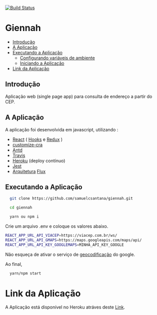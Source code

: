 [![Build Status](https://travis-ci.com/samuelcsantana/giennah.svg?branch=master)](https://travis-ci.com/samuelcsantana/giennah)
# Giennah

- [Introdução](#st1)
- [A Aplicação](#st2)
- [Executando a Aplicação](#st3)
  - [Configurando variáveis de ambiente](#st4)
  - [Iniciando a Aplicação](#st5)
- [Link da Aplicação](#st6)

<div id='st1' />

## Introdução

Aplicação web (single page app) para consulta de endereço a partir do CEP.

<div id='st2' />

## A Aplicação

A aplicação foi desenvolvida em javascript, utilizando :
- [React](https://pt-br.reactjs.org/) ( [Hooks](https://react-redux.js.org/next/api/hooks) e [Redux](https://github.com/reduxjs/redux-thunk) )
- [customize-cra](https://github.com/arackaf/customize-cra)
- [Antd](https://ant.design/docs/react/introduce)
- [Travis](https://docs.travis-ci.com/user/tutorial/)
- [Heroku](https://www.heroku.com/what) (deploy contínuo)
- [Jest](https://jestjs.io/docs/en/tutorial-react)
- [Arquitetura](https://www.treinaweb.com.br/blog/flux-descubra-o-motivo-do-sucesso-dessa-arquitetura-em-grandes-empresas/) [Flux](https://www.treinaweb.com.br/blog/flux-descubra-o-motivo-do-sucesso-dessa-arquitetura-em-grandes-empresas/)



<div id='st3' />

## Executando a Aplicação

```sh
  git clone https://github.com/samuelcsantana/giennah.git
```
```sh
  cd giennah
```
```sh
  yarn ou npm i
```

<div id='st4' />

Crie um arquivo .env e coloque os valores abaixo.
```sh
REACT_APP_URL_API_VIACEP=https://viacep.com.br/ws/
REACT_APP_URL_API_GMAPS=https://maps.googleapis.com/maps/api/
REACT_APP_URL_API_KEY_GOOGLEMAPS=MINHA_API_KEY_GOOGLE
```
Não esqueça de ativar o serviço de [geocodificação](https://developers.google.com/maps/documentation/geocoding/start?hl=pt&utm_source=google&utm_medium=cpc&utm_campaign=FY18-Q2-global-demandgen-paidsearchonnetworkhouseads-cs-maps_contactsal_saf&utm_content=text-ad-none-none-DEV_c-CRE_351280161054-ADGP_Hybrid+%7C+AW+SEM+%7C+SKWS+~+Places+%7C+BMM+%7C+Geocoding-KWID_43700044401405919-kwd-341556977164-userloc_1031776&utm_term=KW_%2Bgeocoding-ST_%2Bgeocoding&gclid=CjwKCAiA35rxBRAWEiwADqB376Qca1xmA-sRwVfrmH2VVkvKC53zreURT7n1sHXQ6qsTMz3S7wKTMBoCmCwQAvD_BwE) do google.

<div id='st5' />
Ao final,

```sh
  yarn/npm start
```

<div id='st6' />

# Link da Aplicação

A Aplicação está disponível no Heroku atráves deste [Link](https://giennah.herokuapp.com/).
